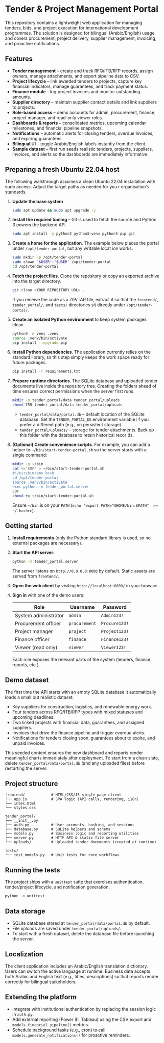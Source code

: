 # Tender & Project Management Portal

This repository contains a lightweight web application for managing tenders, bids, and project execution for international development programmes. The solution is designed for bilingual (Arabic/English) usage and covers procurement, project delivery, supplier management, invoicing, and proactive notifications.

## Features

- **Tender management** – create and track RFQ/ITB/RFP records, assign owners, manage attachments, and export pipeline data to CSV.
- **Project lifecycle** – link awarded tenders to projects, capture key financial indicators, manage guarantees, and track payment status.
- **Finance module** – log project invoices and monitor outstanding amounts.
- **Supplier directory** – maintain supplier contact details and link suppliers to projects.
- **Role-based access** – demo accounts for admin, procurement, finance, project manager, and read-only viewer roles.
- **Dashboards & reports** – consolidated metrics, upcoming calendar milestones, and financial pipeline snapshots.
- **Notifications** – automatic alerts for closing tenders, overdue invoices, and expiring guarantees.
- **Bilingual UI** – toggle Arabic/English labels instantly from the client.
- **Sample dataset** – first run seeds realistic tenders, projects, suppliers, invoices, and alerts so the dashboards are immediately informative.

## Preparing a fresh Ubuntu 22.04 host

The following walkthrough assumes a clean Ubuntu 22.04 installation with sudo access. Adjust the target paths as needed for you
r organisation’s standards.

1. **Update the base system**

   ```bash
   sudo apt update && sudo apt upgrade -y
   ```

2. **Install the required tooling** – Git is used to fetch the source and Python 3 powers the backend API.

   ```bash
   sudo apt install -y python3 python3-venv python3-pip git
   ```

3. **Create a home for the application**. The example below places the portal under `/opt/tender-portal`, but any writable locat
ion works.

   ```bash
   sudo mkdir -p /opt/tender-portal
   sudo chown "$USER":"$USER" /opt/tender-portal
   cd /opt/tender-portal
   ```

4. **Fetch the project files**. Clone the repository or copy an exported archive into the target directory.

   ```bash
   git clone <YOUR_REPOSITORY_URL> .
   ```

   If you receive the code as a ZIP/TAR file, extract it so that the `frontend/`, `tender_portal/`, and `tests/` directories sit
   directly under `/opt/tender-portal/`.

5. **Create an isolated Python environment** to keep system packages clean.

   ```bash
   python3 -m venv .venv
   source .venv/bin/activate
   pip install --upgrade pip
   ```

6. **Install Python dependencies**. The application currently relies on the standard library, so this step simply keeps the work
space ready for future packages.

   ```bash
   pip install -r requirements.txt
   ```

7. **Prepare runtime directories**. The SQLite database and uploaded tender documents live inside the repository tree. Creating
   the folders ahead of time ensures correct permissions when the server first runs.

   ```bash
   mkdir -p tender_portal/data tender_portal/uploads
   chmod 755 tender_portal/data tender_portal/uploads
   ```

   - `tender_portal/data/portal.db` – default location of the SQLite database. Set the `TENDER_PORTAL_DB` environment variable i
     f you prefer a different path (e.g., on persistent storage).
   - `tender_portal/uploads/` – storage for tender attachments. Back up this folder with the database to retain historical recor
     ds.

8. **(Optional) Create convenience scripts**. For example, you can add a helper to `~/bin/start-tender-portal.sh` so the server 
   starts with a single command:

   ```bash
   mkdir -p ~/bin
   cat <<'EOF' > ~/bin/start-tender-portal.sh
   #!/usr/bin/env bash
   cd /opt/tender-portal
   source .venv/bin/activate
   exec python -m tender_portal.server
   EOF
   chmod +x ~/bin/start-tender-portal.sh
   ```

   Ensure `~/bin` is on your `PATH` (`echo 'export PATH="$HOME/bin:$PATH"' >> ~/.bashrc`).

## Getting started

1. **Install requirements** (only the Python standard library is used, so no external packages are necessary).
2. **Start the API server**:

   ```bash
   python -m tender_portal.server
   ```

   The server listens on `http://0.0.0.0:8000` by default. Static assets are served from `frontend/`.

3. **Open the web client** by visiting `http://localhost:8000/` in your browser.

4. **Sign in** with one of the demo users:

   | Role                | Username      | Password       |
   |---------------------|---------------|----------------|
   | System administrator| `admin`       | `Admin123!`    |
   | Procurement officer | `procurement` | `Procure123!`  |
   | Project manager     | `project`     | `Project123!`  |
   | Finance officer     | `finance`     | `Finance123!`  |
   | Viewer (read only)  | `viewer`      | `Viewer123!`   |

   Each role exposes the relevant parts of the system (tenders, finance, reports, etc.).

## Demo dataset

The first time the API starts with an empty SQLite database it automatically loads a small but realistic dataset:

- Key suppliers for construction, logistics, and renewable energy work.
- Four tenders across RFQ/ITB/RFP types with mixed statuses and upcoming deadlines.
- Two linked projects with financial data, guarantees, and assigned suppliers.
- Invoices that drive the finance pipeline and trigger overdue alerts.
- Notifications for tenders closing soon, guarantees about to expire, and unpaid invoices.

This seeded content ensures the new dashboard and reports render meaningful charts immediately after deployment. To start from a clean slate, delete `tender_portal/data/portal.db` (and any uploaded files) before restarting the server.

## Project structure

```
frontend/            # HTML/CSS/JS single-page client
└── app.js           # SPA logic (API calls, rendering, i18n)
└── index.html
└── styles.css

tender_portal/
├── __init__.py
├── auth.py          # User accounts, hashing, and sessions
├── database.py      # SQLite helpers and schema
├── models.py        # Business logic and reporting utilities
├── server.py        # HTTP API & static file server
└── uploads/         # Uploaded tender documents (created at runtime)

tests/
└── test_models.py   # Unit tests for core workflows
```

## Running the tests

The project ships with a `unittest` suite that exercises authentication, tender/project lifecycle, and notification generation.

```bash
python -m unittest
```

## Data storage

- SQLite database stored at `tender_portal/data/portal.db` by default.
- File uploads are saved under `tender_portal/uploads/`.
- To start with a fresh dataset, delete the database file before launching the server.

## Localization

The client application includes an Arabic/English translation dictionary. Users can switch the active language at runtime. Business data accepts both Arabic and English text (e.g., titles, descriptions) so that reports render correctly for bilingual stakeholders.

## Extending the platform

- Integrate with institutional authentication by replacing the session logic in `auth.py`.
- Add external reporting (Power BI, Tableau) using the CSV export and `models.financial_pipeline()` metrics.
- Schedule background tasks (e.g., cron) to call `models.generate_notifications()` for proactive reminders.


